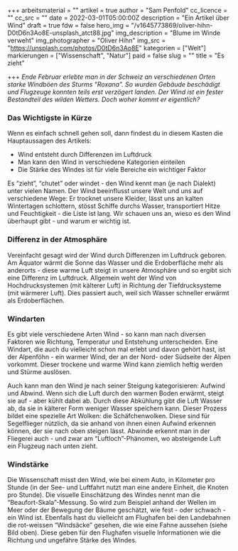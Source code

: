 +++
arbeitsmaterial = ""
artikel = true
author = "Sam Penfold"
cc_licence = ""
cc_src = ""
date = 2022-03-01T05:00:00Z
description = "Ein Artikel über Wind"
draft = true
fdw = false
hero_img = "/v1645773869/oliver-hihn-D0tD6n3Ao8E-unsplash_atct88.jpg"
img_description = "Blume im Winde verweht"
img_photographer = "Oliver Hihn"
img_src = "https://unsplash.com/photos/D0tD6n3Ao8E"
kategorien = ["Welt"]
markierungen = ["Wissenschaft", "Natur"]
paid = false
slug = ""
title = "Es zieht"

+++
_Ende Februar erlebte man in der Schweiz an verschiedenen Orten starke Windböen des Sturms “Roxana”. So wurden Gebäude beschädigt und Flugzeuge konnten teils erst verzögert landen. Der Wind ist ein fester Bestandteil des wilden Wetters. Doch woher kommt er eigentlich?_

### Das Wichtigste in Kürze

Wenn es einfach schnell gehen soll, dann findest du in diesem Kasten die Hauptaussagen des Artikels:

* Wind entsteht durch Differenzen im Luftdruck
* Man kann den Wind in verschiedene Kategorien einteilen
* Die Stärke des Windes ist für viele Bereiche ein wichtiger Faktor

Es “zieht”, “chutet” oder windet - den Wind kennt man (je nach Dialekt) unter vielen Namen. Der Wind beeinflusst unsere Welt und uns auf verschiedene Wege: Er trocknet unsere Kleider, lässt uns an kalten Wintertagen schlottern, stösst Schiffe durchs Wasser, transportiert Hitze und Feuchtigkeit - die Liste ist lang. Wir schauen uns an, wieso es den Wind überhaupt gibt - und warum er wichtig ist.

### Differenz in der Atmosphäre

  
Vereinfacht gesagt wird der Wind durch Differenzen im Luftdruck geboren. Am Äquator wärmt die Sonne das Wasser und die Erdoberfläche mehr als anderorts - diese warme Luft steigt in unsere Atmosphäre und so ergibt sich eine Differenz im Luftdruck. Allgemein weht der Wind von Hochdrucksystemen (mit kälterer Luft) in Richtung der Tiefdrucksysteme (mit wärmerer Luft). Dies passiert auch, weil sich Wasser schneller erwärmt als Erdoberflächen.

### Windarten

  
Es gibt viele verschiedene Arten Wind - so kann man nach diversen Faktoren wie Richtung, Temperatur und Entstehung unterscheiden. Eine Windart, die auch du vielleicht schon mal erlebt und davon gehört hast, ist der Alpenföhn - ein warmer Wind, der an der Nord- oder Südseite der Alpen vorkommt. Dieser trockene und warme Wind kann ziemlich heftig werden und Stürme auslösen.   
   
Auch kann man den Wind je nach seiner Steigung kategorisieren: Aufwind und Abwind. Wenn sich die Luft durch den warmen Boden erwärmt, steigt sie auf - aber kühlt dabei ab. Durch diese Abkühlung gibt die Luft Wasser ab, da sie in kälterer Form weniger Wasser speichern kann. Dieser Prozess bildet eine spezielle Art Wolken: die Schäfchenwolken. Diese sind für Segelflieger nützlich, da sie anhand von ihnen einen Aufwind erkennen können, der sie nach oben steigen lässt. Abwinde erkennt man in der Fliegerei auch - und zwar am “Luftloch”-Phänomen, wo absteigende Luft ein Flugzeug nach unten zieht.

### Windstärke

Die Wissenschaft misst den Wind, wie bei einem Auto, in Kilometer pro Stunde (in der See- und Luftfahrt nutzt man eine andere Einheit, die Knoten pro Stunde). Die visuelle Einschätzung des Windes nennt man die “Beaufort-Skala”-Messung. So wird zum Beispiel anhand der Wellen im Meer oder der Bewegung der Bäume geschätzt, wie fest - oder schwach - ein Wind ist. Ebenfalls hast du vielleicht am Flughafen bei den Landebahnen die rot-weissen “Windsäcke” gesehen, die wie eine Fahne aussehen (siehe Bild oben). Diese geben für den Flughafen visuelle Informationen wie die Richtung und ungefähre Stärke des Windes.